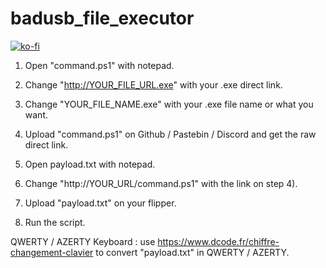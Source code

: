 # badusb_file_executor

[![ko-fi](https://ko-fi.com/img/githubbutton_sm.svg)](https://ko-fi.com/Y8Y1L3OUQ)

1) Open "command.ps1" with notepad.
2) Change "http://YOUR_FILE_URL.exe" with your .exe direct link.
3) Change "YOUR_FILE_NAME.exe" with your .exe file name or what you want.
4) Upload "command.ps1" on Github / Pastebin / Discord and get the raw direct link.


1) Open payload.txt with notepad.
2) Change "http://YOUR_URL/command.ps1" with the link on step 4).
3) Upload "payload.txt" on your flipper.
4) Run the script.



QWERTY / AZERTY Keyboard : use https://www.dcode.fr/chiffre-changement-clavier to convert "payload.txt" in QWERTY / AZERTY.

